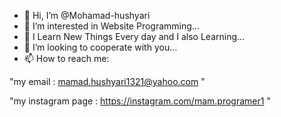- 👋 Hi, I’m @Mohamad-hushyari
- 👀 I’m interested in Website Programming...
- 🌱 I Learn New Things Every day and I also Learning...
- 💞️ I’m looking to cooperate with you...
- 📫 How to reach me:

"my email : mamad.hushyari1321@yahoo.com "

"my instagram page : https://instagram.com/mam.programer1 "
